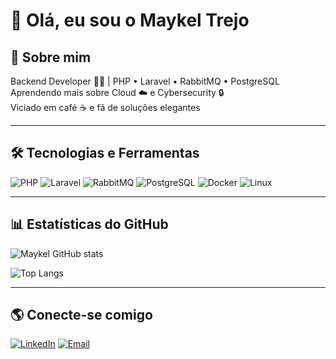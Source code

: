 # 👋 Olá, eu sou o Maykel Trejo

## 🚀 Sobre mim
Backend Developer 👨‍💻 | PHP • Laravel • RabbitMQ • PostgreSQL  
Aprendendo mais sobre Cloud ☁️ e Cybersecurity 🔒  
Viciado em café ☕ e fã de soluções elegantes  

---

## 🛠️ Tecnologias e Ferramentas
![PHP](https://img.shields.io/badge/PHP-777BB4?style=for-the-badge&logo=php&logoColor=white)
![Laravel](https://img.shields.io/badge/Laravel-FF2D20?style=for-the-badge&logo=laravel&logoColor=white)
![RabbitMQ](https://img.shields.io/badge/RabbitMQ-FF6600?style=for-the-badge&logo=rabbitmq&logoColor=white)
![PostgreSQL](https://img.shields.io/badge/PostgreSQL-316192?style=for-the-badge&logo=postgresql&logoColor=white)
![Docker](https://img.shields.io/badge/Docker-2496ED?style=for-the-badge&logo=docker&logoColor=white)
![Linux](https://img.shields.io/badge/Linux-FCC624?style=for-the-badge&logo=linux&logoColor=black)

---

## 📊 Estatísticas do GitHub
![Maykel GitHub stats](https://github-readme-stats.vercel.app/api?username=maykeltrejo&show_icons=true&theme=dracula)

![Top Langs](https://github-readme-stats.vercel.app/api/top-langs/?username=maykeltrejo&layout=compact&theme=dracula)

---

## 🌎 Conecte-se comigo
[![LinkedIn](https://img.shields.io/badge/LinkedIn-blue?style=for-the-badge&logo=linkedin&logoColor=white)](https://www.linkedin.com/)
[![Email](https://img.shields.io/badge/Email-D14836?style=for-the-badge&logo=gmail&logoColor=white)](mailto:seuemail@exemplo.com)
